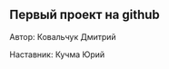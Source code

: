 Первый проект на github 
--------------------------------------
Автор: Ковальчук Дмитрий

Наставник: Кучма Юрий 